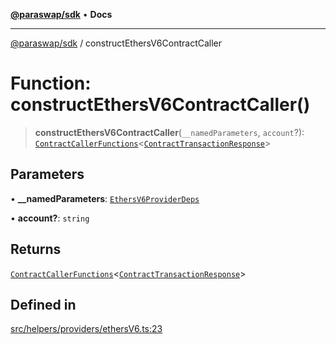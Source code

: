 [**@paraswap/sdk**](../README.md) • **Docs**

***

[@paraswap/sdk](../globals.md) / constructEthersV6ContractCaller

# Function: constructEthersV6ContractCaller()

> **constructEthersV6ContractCaller**(`__namedParameters`, `account`?): [`ContractCallerFunctions`](../interfaces/ContractCallerFunctions.md)\<[`ContractTransactionResponse`](../-internal-/classes/ContractTransactionResponse.md)\>

## Parameters

• **\_\_namedParameters**: [`EthersV6ProviderDeps`](../interfaces/EthersV6ProviderDeps.md)

• **account?**: `string`

## Returns

[`ContractCallerFunctions`](../interfaces/ContractCallerFunctions.md)\<[`ContractTransactionResponse`](../-internal-/classes/ContractTransactionResponse.md)\>

## Defined in

[src/helpers/providers/ethersV6.ts:23](https://github.com/paraswap/paraswap-sdk/blob/master/src/helpers/providers/ethersV6.ts#L23)
